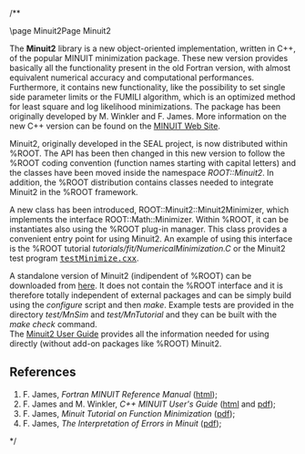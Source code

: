 /**

\page Minuit2Page Minuit2


The **Minuit2** library is a new object-oriented implementation, written in C++, of the popular MINUIT minimization package. These new version provides basically all the functionality present in the old Fortran version, with almost equivalent numerical accuracy and computational performances. Furthermore, it contains new functionality, like the possibility to set single side parameter limits or the FUMILI algorithm, which is an optimized method for least square and log likelihood minimizations. The package has been originally developed by M. Winkler and F. James. More information on the new C++ version can be found on the [MINUIT Web Site](http://www.cern.ch/minuit).

Minuit2, originally developed in the SEAL project, is now distributed within %ROOT. The API has been then changed in this new version to follow the %ROOT coding convention (function names starting with capital letters) and the classes have been moved inside the namespace _ROOT::Minuit2_. In addition, the %ROOT distribution contains classes needed to integrate Minuit2 in the %ROOT framework.

A new class has been introduced, ROOT::Minuit2::Minuit2Minimizer, which implements the interface ROOT::Math::Minimizer. Within %ROOT, it can be instantiates also using the %ROOT plug-in manager. This class provides a convenient entry point for using Minuit2\. An example of using this interface is the %ROOT tutorial _tutorials/fit/NumericalMinimization.C_ or the Minuit2 test program [<tt>testMinimize.cxx</tt>](http://root.cern.ch/viewvc/trunk/math/minuit2/test/testMinimize.cxx?view=markup).

A standalone version of Minuit2 (indipendent of %ROOT) can be downloaded from [here](../Minuit2.tar.gz). It does not contain the %ROOT interface and it is therefore totally independent of external packages and can be simply build using the _configure_ script and then _make_. Example tests are provided in the directory _test/MnSim_ and _test/MnTutorial_ and they can be built with the _make check_ command.   
The [Minuit2 User Guide](https://root.cern.ch/root/htmldoc/guides/minuit2/Minuit2.html) provides all the information needed for using directly (without add-on packages like %ROOT) Minuit2.

## References

1.  F. James, _Fortran MINUIT Reference Manual_ ([html](https://cern-tex.web.cern.ch/cern-tex/minuit/minmain.html));
2.  F. James and M. Winkler, _C++ MINUIT User's Guide_ ([html](https://root.cern.ch/root/htmldoc/guides/minuit2/Minuit2.html) and [pdf](https://root.cern.ch/root/htmldoc/guides/minuit2/Minuit2.pdf));
3.  F. James, _Minuit Tutorial on Function Minimization_ ([pdf](http://seal.cern.ch/documents/minuit/mntutorial.pdf));
4.  F. James, _The Interpretation of Errors in Minuit_ ([pdf](http://seal.cern.ch/documents/minuit/mnerror.pdf));


*/
